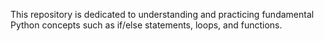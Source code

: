 This repository is dedicated to understanding and practicing fundamental Python concepts such as if/else statements, loops, and functions.
